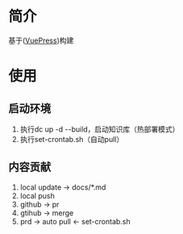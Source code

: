 # 简介
基于([VuePress](https://vuepress.vuejs.org/zh/guide/getting-started.html))构建

# 使用
## 启动环境
1. 执行dc up -d --build，启动知识库（热部署模式）
2. 执行set-crontab.sh（自动pull）

## 内容贡献
1. local update -> docs/*.md
2. local push
3. github -> pr
4. gtihub -> merge
5. prd -> auto pull <- set-crontab.sh
